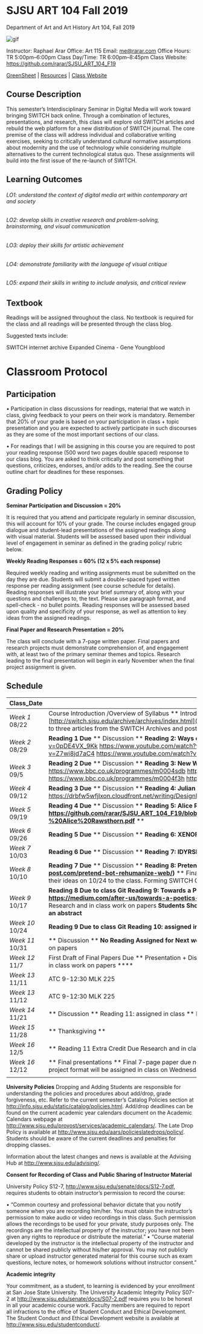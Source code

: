 **SJSU ART 104 Fall 2019**
======================
Department of Art and Art History
Art 104, Fall 2019

![gif](https://media.giphy.com/media/3xz2BXTRi2h8upl7dm/giphy.gif)

Instructor: Raphael Arar
Office: Art 115
Email: me@rarar.com
Office Hours: TR 5:00pm–6:00pm
Class Day/Time: TR 6:00pm–8:45pm
Class Website: https://github.com/rarar/SJSU_ART_104_F19

[GreenSheet](https://github.com/rarar/SJSU_ART_104_F19/blob/master/greensheet.md)
| [Resources](https://github.com/rarar/SJSU_ART_104_S18/blob/master/resources.md)
| [Class Website](https://github.com/rarar/SJSU_ART_104_F19)

Course Description
------------------
This semester’s Interdisciplinary Seminar in Digital Media will work toward bringing SWITCH back online. Through a combination of lectures, presentations, and research, this class will explore old SWITCH articles and rebuild the web platform for a new distribution of SWITCH journal. The core premise of the class will address individual and collaborative writing exercises, seeking to critically understand cultural normative assumptions about modernity and the use of technology while considering multiple alternatives to the current technological status quo. These assignments will build into the first issue of the re-launch of SWITCH.

Learning Outcomes
-----------------

###### LO1: understand the context of digital media art within contemporary art and society
###### LO2: develop skills in creative research and problem-solving, brainstorming, and visual communication 
###### LO3: deploy their skills for artistic achievement
###### LO4: demonstrate familiarity with the language of visual critique
###### LO5: expand their skills in writing to include analysis, and critical review

Textbook
--------

Readings will be assigned throughout the class. No textbook is required for the class and all readings will be presented through the class blog. 

Suggested texts include:

SWITCH internet archive
Expanded Cinema - Gene Youngblood

Classroom Protocol
==================

Participation
-------------

•	Participation in class discussions for readings, material that we watch in class, giving feedback to your peers on their work is mandatory. Remember that 20% of your grade is based on your participation in class + topic presentation and you are expected to actively participate in such discourses as they are some of the most important sections of our class.

•	For readings that I will be assigning in this course you are required to post your reading response (500 word two pages double spaced) response to our class blog. You are asked to think critically and post something that questions, criticizes, endorses, and/or adds to the reading. See the course outline chart for deadlines for these responses.

Grading Policy
--------------

**Seminar Participation and Discussion = 20%**

It is required that you attend and participate regularly in seminar discussion, this will account for 10% of your grade. The course includes engaged group dialogue and student-lead presentations of the assigned readings along with visual material. Students will be assessed based upon their individual level of engagement in seminar as defined in the grading policy/ rubric below. 

**Weekly Reading Responses = 60% (12 x 5% each response)**

Required weekly reading and writing assignments must be submitted on the day they are due. Students will submit a double-spaced typed written response per reading assignment (see course schedule for details). Reading responses will illustrate your brief summary of, along with your questions and challenges to, the text. Please use paragraph format, and spell-check - no bullet points. Reading responses will be assessed based upon quality and specificity of your response, as well as attention to key ideas from the assigned readings.

**Final Paper and Research Presentation = 20%** 

The class will conclude with a 7-page written paper. Final papers and research projects must demonstrate comprehension of, and engagement with, at least two of the primary seminar themes and topics. Research leading to the final presentation will begin in early November when the final project assignment is given.



Schedule
--------

| Class_Date          |                                                                                                                                                                        |
| ------------------- |----------------------------------------------------------------------------------------------------------------------------------------------------------------------|
| *Week 1* 08/22      | Course Introduction /Overview of Syllabus ** Introductions (Instructor-Students) Git Registration ** [http://switch.sjsu.edu/archive/archives/index.html](http://switch.sjsu.edu/archive/archives/index.html) Read one to three articles from the SWITCH Archives and post your response in the Reading One folder |
| *Week 2* 08/29     | **Reading 1 Due** ** Discussion ** **Reading 2: Ways of Seeing parts 1-4** https://www.youtube.com/watch?v=0pDE4VX_9Kk https://www.youtube.com/watch?v=m1GI8mNU5Sg https://www.youtube.com/watch?v=Z7wi8jd7aC4 https://www.youtube.com/watch?v=5jTUebm73IY |
| *Week 3* 09/5     | **Reading 2 Due** ** Discussion ** **Reading 3: New Ways of Seeing** https://www.bbc.co.uk/programmes/m0004sdb https://www.bbc.co.uk/programmes/m0004mc4 https://www.bbc.co.uk/programmes/m0004f3h https://www.bbc.co.uk/programmes/m000458l |
| *Week 4* 09/12      | **Reading 3 Due** ** Discussion ** **Reading 4: Julian Bleecker's Design Fiction** https://drbfw5wfjlxon.cloudfront.net/writing/DesignFiction_WebEdition.pdf |
| *Week 5* 09/19      | **Reading 4 Due** ** Discussion ** **Reading 5: Alice Rawthson: Why Good Design Matters https://github.com/rarar/SJSU_ART_104_F19/blob/master/docs/Why%20good%20design%20matters%20-%20Alice%20Rawsthorn.pdf** ** |
| *Week 6* 09/26      | **Reading 5 Due** ** Discussion ** **Reading 6: XENOFEMINISM http://www.laboriacuboniks.net/** ** |
| *Week 7* 10/03      | **Reading 6 Due** ** Discussion ** **Reading 7: IDYRSELF http://idyrself.com/** ** |
| *Week 8* 10/10      | **Reading 7 Due** ** Discussion ** **Reading 8: Pretend to Be a Bot, Rehumanize the Web  https://schloss-post.com/pretend-bot-rehumanize-web/)** ** Final Paper Requirements Posted to the Git. Students will present their ideas on 10/24 to the class. Forming SWITCH Groups.|
| *Week 9* 10/17      | **Reading 8 Due to class Git** **Reading 9: Towards a Poetics of Artificial Super Intelligence https://medium.com/after-us/towards-a-poetics-of-artificial-superintelligence-ebff11d2d249** ** Research and in class work on papers **Students Should Have 8 to 10 sources identified for Bibliography and an abstract** |
| *Week 10* 10/24     | **Reading 9 Due to class Git** **Reading 10: assigned in class** ** Research and in class work on papers |
| *Week 11* 10/31     | ** Discussion ** **No Reading Assigned for Next week: First Draft of Final Due** ** Research and in class work on papers |
| *Week 12* 11/7     | First Draft of Final Papers Due ** Presentation + Discussion ** Reading 10: assigned in class ** Research and in class work on papers **** |
| *Week 13* 11/11     | ATC 9-12:30 MLK 225 |
| *Week 13* 11/12     | ATC 9-12:30 MLK 225 |
| *Week 14* 11/21     | ** Discussion ** Reading 11: assigned in class ** Research and in class work on papers|
| *Week 15* 11/28     | ** Thanksgiving **|
| *Week 16* 12/5     | ** Reading 11 Extra Credit Due Research and in class work on papers **|
| *Week 16* 12/12     | ** Final presentations ** Final 7-page paper due no later than Sunday, December 17th The final paper and project format will be assigned in class on Wednesday, November 4th and available online in PDF format **|
|                  |  |

**University Policies**
Dropping and Adding
Students are responsible for understanding the policies and procedures about add/drop, grade forgiveness, etc.  Refer to the current semester’s Catalog Policies section at http://info.sjsu.edu/static/catalog/policies.html.  Add/drop deadlines can be found on the current academic year calendars document on the Academic Calendars webpage at http://www.sjsu.edu/provost/services/academic_calendars/.  The Late Drop Policy is available at http://www.sjsu.edu/aars/policieslatedrops/policy/. Students should be aware of the current deadlines and penalties for dropping classes. 

Information about the latest changes and news is available at the Advising Hub at http://www.sjsu.edu/advising/.

**Consent for Recording of Class and Public Sharing of Instructor Material**

University Policy S12-7, http://www.sjsu.edu/senate/docs/S12-7.pdf, requires students to obtain instructor’s permission to record the course:

•	“Common courtesy and professional behavior dictate that you notify someone when you are recording him/her. You must obtain the instructor’s permission to make audio or video recordings in this class. Such permission allows the recordings to be used for your private, study purposes only. The recordings are the intellectual property of the instructor; you have not been given any rights to reproduce or distribute the material.” 
•	“Course material developed by the instructor is the intellectual property of the instructor and cannot be shared publicly without his/her approval. You may not publicly share or upload instructor generated material for this course such as exam questions, lecture notes, or homework solutions without instructor consent.”

**Academic integrity**

Your commitment, as a student, to learning is evidenced by your enrollment at San Jose State University.  The University Academic Integrity Policy S07-2 at http://www.sjsu.edu/senate/docs/S07-2.pdf requires you to be honest in all your academic course work. Faculty members are required to report all infractions to the office of Student Conduct and Ethical Development. The Student Conduct and Ethical Development website is available at http://www.sjsu.edu/studentconduct/. 

